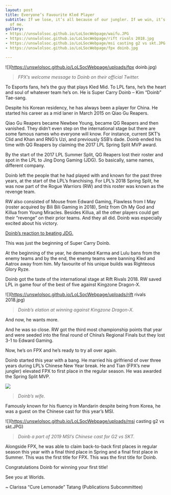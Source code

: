```yaml
---
layout: post
title: Everyone’s Favourite Kled Player
subtitle: If we lose, it’s all because of our jungler. If we win, it’s all because
  of me.
gallery:
- https://unswlolsoc.github.io/LoLSocWebpage/waifu.JPG
- https://unswlolsoc.github.io/LoLSocWebpage/rift rivals 2018.jpg
- https://unswlolsoc.github.io/LoLSocWebpage/msi casting g2 vs skt.JPG
- https://unswlolsoc.github.io/LoLSocWebpage/fpx doinb.jpg

---
```

![](https://unswlolsoc.github.io/LoLSocWebpage/uploads/fpx doinb.jpg)

> _FPX’s welcome message to Doinb on their official Twitter._

To Esports fans, he’s the guy that plays Kled Mid. To LPL fans, he’s the heart and soul of whatever team he’s on. He is Super Carry Doinb – Kim “Doinb” Tae-sang.

Despite his Korean residency, he has always been a player for China. He started his career as a mid laner in March 2015 on Qiao Gu Reapers.

Qiao Gu Reapers became Newbee Young, became QG Reapers and then vanished. They didn’t even step on the international stage but there are some famous names who everyone will know. For instance, current SKT’s Clid and Khan and RNG’s Uzi, and previously SSB’s dade. Doinb ended his time with QG Reapers by claiming the 2017 LPL Spring Split MVP award.

By the start of the 2017 LPL Summer Split, QG Reapers lost their roster and spot in the LPL to Jing Dong Gaming (JDG). So basically, same names, different company.

Doinb left the people that he had played with and known for the past three years, at the start of the LPL’s franchising. For LPL’s 2018 Spring Split, he was now part of the Rogue Warriors (RW) and this roster was known as the revenge team.

RW also consisted of Mouse from Edward Gaming, Flawless from I May (roster acquired by Bili Bili Gaming in 2018), Smlz from Oh My God and Killua from Young Miracles. Besides Killua, all the other players could get their “revenge” on their prior teams. And they all did. Doinb was especially excited about his victory.

[Doinb’s reaction to beating JDG.](https://clips.twitch.tv/CarelessStormySharkNotLikeThis)

This was just the beginning of Super Carry Doinb.

At the beginning of the year, he demanded Karma and Lulu bans from the enemy teams and by the end, the enemy teams were banning Kled and Aatrox away from him. My favourite of his unique builds was Righteous Glory Ryze.

Doinb got the taste of the international stage at Rift Rivals 2018. RW saved LPL in game four of the best of five against Kingzone Dragon-X.

![](https://unswlolsoc.github.io/LoLSocWebpage/uploads/rift rivals 2018.jpg)

> _Doinb’s elation at winning against Kingzone Dragon-X._

And now, he wants more.

And he was so close. RW got the third most championship points that year and were seeded into the final round of China’s Regional Finals but they lost 3-1 to Edward Gaming.

Now, he’s on FPX and he’s ready to try all over again.

Doinb started this year with a bang. He married his girlfriend of over three years during LPL’s Chinese New Year break. He and Tian (FPX’s new jungler) elevated FPX to first place in the regular season. He was awarded the Spring Split MVP.

![](https://unswlolsoc.github.io/LoLSocWebpage/uploads/waifu.JPG)

> _Doinb’s wife._

Famously known for his fluency in Mandarin despite being from Korea, he was a guest on the Chinese cast for this year’s MSI.

![](https://unswlolsoc.github.io/LoLSocWebpage/uploads/msi casting g2 vs skt.JPG)

> _Doinb a part of 2019 MSI’s Chinese cast for G2 vs SKT._

Alongside FPX, he was able to claim back-to-back first places in regular season this year with a final third place in Spring and a final first place in Summer. This was the first title for FPX. This was the first title for Doinb.

Congratulations Doinb for winning your first title!

See you at Worlds.

\~ Clarissa “Cure Lemonade” Tatang (Publications Subcommittee)